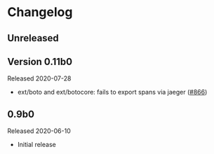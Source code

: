 # Changelog

## Unreleased

## Version 0.11b0

Released 2020-07-28

- ext/boto and ext/botocore: fails to export spans via jaeger
([#866](https://github.com/open-telemetry/opentelemetry-python/pull/866))

## 0.9b0

Released 2020-06-10

- Initial release

